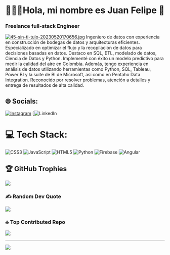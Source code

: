 # 👨🏻‍💻Hola, mi nombre es Juan Felipe  👋
### Freelance full-stack Engineer
[![45-sin-ti-tulo-20230520170656.jpg](https://i.postimg.cc/P5JWdc53/45-sin-ti-tulo-20230520170656.jpg)](https://postimg.cc/bZXDTmbk)
Ingeniero de datos con experiencia en construcción de bodegas de
datos y arquitecturas eficientes. Especializado en optimizar el flujo y la
recopilación de datos para decisiones basadas en datos. Destaco en
SQL, ETL, modelado de datos, Ciencia de Datos y Python. Implementé
con éxito un modelo predictivo para medir la calidad del aire en
Colombia. Además, tengo experiencia en análisis de datos utilizando
herramientas como Python, SQL, Tableau, Power BI y la suite de BI de
Microsoft, así como en Pentaho Data Integration. Reconocido por
resolver problemas, atención a detalles y entrega de resultados de alta
calidad.<br>


## 🌐 Socials:
[![Instagram](https://img.shields.io/badge/Instagram-%23E4405F.svg?logo=Instagram&logoColor=white)](https://instagram.com/https://www.instagram.com/juanfcode.col/) [![LinkedIn](https://www.linkedin.com/in/juan-felipe-jim%C3%A9nez-lozada-6300b6228/) 

# 💻 Tech Stack:
![CSS3](https://img.shields.io/badge/css3-%231572B6.svg?style=for-the-badge&logo=css3&logoColor=white) ![JavaScript](https://img.shields.io/badge/javascript-%23323330.svg?style=for-the-badge&logo=javascript&logoColor=%23F7DF1E) ![HTML5](https://img.shields.io/badge/html5-%23E34F26.svg?style=for-the-badge&logo=html5&logoColor=white) ![Python](https://img.shields.io/badge/python-3670A0?style=for-the-badge&logo=python&logoColor=ffdd54) ![Firebase](https://img.shields.io/badge/firebase-%23039BE5.svg?style=for-the-badge&logo=firebase) ![Angular](https://img.shields.io/badge/angular-%23DD0031.svg?style=for-the-badge&logo=angular&logoColor=white)

## 🏆 GitHub Trophies
![](https://github-profile-trophy.vercel.app/?username=JuanFCode&theme=radical&no-frame=false&no-bg=false&margin-w=4)

### ✍️ Random Dev Quote
![](https://quotes-github-readme.vercel.app/api?type=horizontal&theme=radical)

### 🔝 Top Contributed Repo
![](https://github-contributor-stats.vercel.app/api?username=JuanFCode&limit=5&theme=dracula&combine_all_yearly_contributions=true)

---
[![](https://visitcount.itsvg.in/api?id=JuanFCode&icon=8&color=0)](https://visitcount.itsvg.in)

<!-- Proudly created with GPRM ( https://gprm.itsvg.in ) -->
